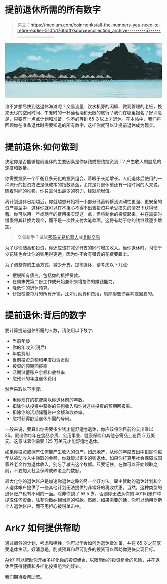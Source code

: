 # 提前退休所需的所有数字

> 原文：<https://medium.com/coinmonks/all-the-numbers-you-need-to-retire-earlier-510fc1760dff?source=collection_archive---------57----------------------->

![](img/5b1343cff59ed4fcc36f4f4f7f4ca437.png)

谁不梦想尽快到达退休海滩呢？交易流量、饮水机旁的闲聊、微观管理的老板，换来无尽的空闲时间、午餐时的一杯葡萄酒和无限的旅行？我们在哪里报名？好消息是，只要有一点点计划和准备，你不必等到 65 岁以上才退休。在本帖中，我们将回顾你在准备退休时需要知道的所有数字，这样你就可以让提前退休成为现实。

# 提前退休:如何做到

决定你是否能够提前退休的主要因素是你存钱或把钱投资到 T2 产生收入的股息的速度和数量。

你需要投资一个平衡且多元化的投资组合，着眼于长期增长。人们退休后使用的一种流行的投资方法是低成本的指数基金，尤其是对退休前还有一段时间的人来说。随着时间的推移，你只需付出最少的努力，钱就能增值。

离计划退休日期越近，你就越想开始将一小部分储蓄转移到流动性更强、更安全的资产类型中，这样你就可以在不担心不得不出售投资并承受损失的情况下获得储蓄。你可以用一年或两年的费用来实现这一点，但将剩余的投资起来，并在需要时慢慢将其转换为现金，而不是一次性支付大笔款项。这将有助于你的钱继续逐步增加。

> 交易新手？试试[密码交易机器人](/coinmonks/crypto-trading-bot-c2ffce8acb2a)或[复制交易](/coinmonks/top-10-crypto-copy-trading-platforms-for-beginners-d0c37c7d698c)

为了尽快储蓄和投资，你还应该在减少开支的同时增加收入。当你退休时，习惯于少花钱也会让你的钱用得更远，因为你不会有错误的花费要跟上。

为了调整你的生活方式，减少开支，提前退休，请考虑以下几点:

*   摆脱所有债务，包括你的抵押贷款。
*   在周末做第二份工作或开始兼职来增加你的赚钱能力。
*   降低你的退休预算。
*   仔细检查每月的所有开销，比如订阅费和费用，剔除那些你喜欢或需要的。

# 提前退休:背后的数字

要计算提前退休所需的人数，请使用以下数字:

*   当前年龄
*   你的年收入(税后)
*   年度费用
*   当前投资总额和年度投资贡献
*   投资的预期回报率
*   活期储蓄账户余额和收益率
*   您预计的年度退休费用

然后采取以下步骤:

*   用你现在的花费乘以你退休前的年数。
*   扣除你从投资中获得的任何收入和你对这些投资的预期回报率。
*   扣除你的活期储蓄账户余额和收益率。
*   您将获得舒适退休所需的号码。

一般来说，要算出你需要多少钱才能舒适地退休，你应该将你目前的支出乘以 25。假设你每年在食品杂货、公用事业、健康保险和其他必需品上花费 5 万美元。这意味着你需要 125 万美元才能舒适地退休。

如果你投资或拥有任何能产生收入的资产，如[房地产](https://blog.ark7.com/blog/how-to-invest-in-real-estate-when-you-dont-have-a-lot-of-money/)，从你的年度支出中扣除你每年从被动收入中赚取的金额，你就能以更少的钱退休。如果你打算用社会保障或国家养老金作为退休收入，别忘了减去这个数额。只要记住，在你可以开始领取之前，不要加入社会保障或养老金的数额。

最大化你的退休账户是加速你退休之路的另一个好方法。雇主赞助的退休计划和个人退休帐户提供了一些其他计划无法提供的非常好的税收优惠。当然，这种类型的退休账户也有不利的一面。除非你到了 59.5 岁，否则你无法从你的 401(k)账户中提取任何资金，除非你缴纳相当高的税款。然而，如果需要的话，你可以动用罗斯个人退休帐户，而不用担心被税单击中。

# Ark7 如何提供帮助

通过额外的计划、考虑和牺牲，你可以学会如何为退休做准备，并在 65 岁之前享受退休生活。好消息是，削减预算和尽可能多的投资可以帮助你更快实现目标。

[Ark7](https://www.ark7.com/about?tc=C0UES) 可以帮助你开始多样化你的投资组合，以限制你的投资组合的风险，并在退休后获得健康和多样化投资组合的好处。

我们期待着帮助您。